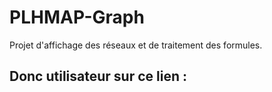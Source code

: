# PLHMAP-Graph

Projet d'affichage des réseaux et de traitement des formules.

Donc utilisateur sur ce lien : 
-----------------------------
